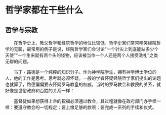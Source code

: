 # 哲学家都在干些什么

## 哲学与宗教


&emsp;&emsp;在哲学史上，教父哲学和经院哲学的地位比较低。哲学史家们常常嘲笑经院哲学的无聊，最常用的例子是说，经院哲学家们会讨论“一个针尖上到底能站多少个天使”“一个生来就有两个头的怪物，应该被当作一个人还是两个人接受洗礼”之类无聊的问题。


&emsp;&emsp;马丁・路德是一个纯粹的知识分子。作为神学院学生，拥有神学博士学位的人，他的工作是思考。思考就必须怀疑。一般的学者怀疑经院哲学家们提出的论题也就算了，路德偏偏要去怀疑罗马教皇的权威。当时的罗马教会和教民的关系，就好像是世俗政府和百姓的关系一样：

&emsp;&emsp;基督徒如果想获得上帝的祝福必须通过教会，其过程就像在政府部门办手续一样：要遵守教会的一切规定；要上缴足够的款项；要完成一系列的手续和仪式。